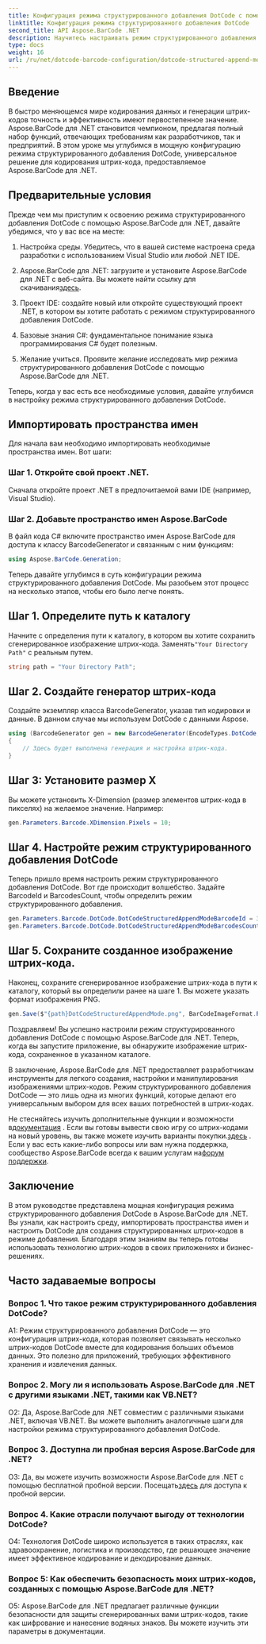 ```yaml
---
title: Конфигурация режима структурированного добавления DotCode с помощью Aspose.BarCode для .NET
linktitle: Конфигурация режима структурированного добавления DotCode
second_title: API Aspose.BarCode .NET
description: Научитесь настраивать режим структурированного добавления DotCode с помощью Aspose.BarCode для .NET и создавать эффективные штрих-коды.
type: docs
weight: 16
url: /ru/net/dotcode-barcode-configuration/dotcode-structured-append-mode-configuration/
---
```

## Введение

В быстро меняющемся мире кодирования данных и генерации штрих-кодов точность и эффективность имеют первостепенное значение. Aspose.BarCode для .NET становится чемпионом, предлагая полный набор функций, отвечающих требованиям как разработчиков, так и предприятий. В этом уроке мы углубимся в мощную конфигурацию режима структурированного добавления DotCode, универсальное решение для кодирования штрих-кода, предоставляемое Aspose.BarCode для .NET.

## Предварительные условия

Прежде чем мы приступим к освоению режима структурированного добавления DotCode с помощью Aspose.BarCode для .NET, давайте убедимся, что у вас все на месте:

1. Настройка среды. Убедитесь, что в вашей системе настроена среда разработки с использованием Visual Studio или любой .NET IDE.

2.  Aspose.BarCode для .NET: загрузите и установите Aspose.BarCode для .NET с веб-сайта. Вы можете найти ссылку для скачивания[здесь](https://releases.aspose.com/barcode/net/).

3. Проект IDE: создайте новый или откройте существующий проект .NET, в котором вы хотите работать с режимом структурированного добавления DotCode.

4. Базовые знания C#: фундаментальное понимание языка программирования C# будет полезным.

5. Желание учиться. Проявите желание исследовать мир режима структурированного добавления DotCode с помощью Aspose.BarCode для .NET.

Теперь, когда у вас есть все необходимые условия, давайте углубимся в настройку режима структурированного добавления DotCode.

## Импортировать пространства имен

Для начала вам необходимо импортировать необходимые пространства имен. Вот шаги:

### Шаг 1. Откройте свой проект .NET.

Сначала откройте проект .NET в предпочитаемой вами IDE (например, Visual Studio).

### Шаг 2. Добавьте пространство имен Aspose.BarCode

В файл кода C# включите пространство имен Aspose.BarCode для доступа к классу BarcodeGenerator и связанным с ним функциям:

```csharp
using Aspose.BarCode.Generation;
```

Теперь давайте углубимся в суть конфигурации режима структурированного добавления DotCode. Мы разобьем этот процесс на несколько этапов, чтобы его было легче понять.

## Шаг 1. Определите путь к каталогу

 Начните с определения пути к каталогу, в котором вы хотите сохранить сгенерированное изображение штрих-кода. Заменять`"Your Directory Path"` с реальным путем.

```csharp
string path = "Your Directory Path";
```

## Шаг 2. Создайте генератор штрих-кода

Создайте экземпляр класса BarcodeGenerator, указав тип кодировки и данные. В данном случае мы используем DotCode с данными Aspose.

```csharp
using (BarcodeGenerator gen = new BarcodeGenerator(EncodeTypes.DotCode, "Aspose"))
{
    // Здесь будет выполнена генерация и настройка штрих-кода.
}
```

## Шаг 3: Установите размер X

Вы можете установить X-Dimension (размер элементов штрих-кода в пикселях) на желаемое значение. Например:

```csharp
gen.Parameters.Barcode.XDimension.Pixels = 10;
```

## Шаг 4. Настройте режим структурированного добавления DotCode

Теперь пришло время настроить режим структурированного добавления DotCode. Вот где происходит волшебство. Задайте BarcodeId и BarcodesCount, чтобы определить режим структурированного добавления.

```csharp
gen.Parameters.Barcode.DotCode.DotCodeStructuredAppendModeBarcodeId = 3;
gen.Parameters.Barcode.DotCode.DotCodeStructuredAppendModeBarcodesCount = 5;
```

## Шаг 5. Сохраните созданное изображение штрих-кода.

Наконец, сохраните сгенерированное изображение штрих-кода в пути к каталогу, который вы определили ранее на шаге 1. Вы можете указать формат изображения PNG.

```csharp
gen.Save($"{path}DotCodeStructuredAppendMode.png", BarCodeImageFormat.Png);
```

Поздравляем! Вы успешно настроили режим структурированного добавления DotCode с помощью Aspose.BarCode для .NET. Теперь, когда вы запустите приложение, вы обнаружите изображение штрих-кода, сохраненное в указанном каталоге.

В заключение, Aspose.BarCode для .NET предоставляет разработчикам инструменты для легкого создания, настройки и манипулирования изображениями штрих-кодов. Режим структурированного добавления DotCode — это лишь одна из многих функций, которые делают его универсальным выбором для всех ваших потребностей в штрих-кодах.

 Не стесняйтесь изучить дополнительные функции и возможности в[документация](https://reference.aspose.com/barcode/net/) . Если вы готовы вывести свою игру со штрих-кодами на новый уровень, вы также можете изучить варианты покупки.[здесь](https://purchase.aspose.com/buy) . Если у вас есть какие-либо вопросы или вам нужна поддержка, сообщество Aspose.BarCode всегда к вашим услугам на[форум поддержки](https://forum.aspose.com/c/barcode/13).

## Заключение

В этом руководстве представлена мощная конфигурация режима структурированного добавления DotCode в Aspose.BarCode для .NET. Вы узнали, как настроить среду, импортировать пространства имен и настроить DotCode для создания структурированных штрих-кодов в режиме добавления. Благодаря этим знаниям вы теперь готовы использовать технологию штрих-кодов в своих приложениях и бизнес-решениях.

## Часто задаваемые вопросы

### Вопрос 1. Что такое режим структурированного добавления DotCode?

A1: Режим структурированного добавления DotCode — это конфигурация штрих-кода, которая позволяет связывать несколько штрих-кодов DotCode вместе для кодирования больших объемов данных. Это полезно для приложений, требующих эффективного хранения и извлечения данных.

### Вопрос 2. Могу ли я использовать Aspose.BarCode для .NET с другими языками .NET, такими как VB.NET?

О2: Да, Aspose.BarCode для .NET совместим с различными языками .NET, включая VB.NET. Вы можете выполнить аналогичные шаги для настройки режима структурированного добавления DotCode.

### Вопрос 3. Доступна ли пробная версия Aspose.BarCode для .NET?

О3: Да, вы можете изучить возможности Aspose.BarCode для .NET с помощью бесплатной пробной версии. Посещать[здесь](https://releases.aspose.com/) для доступа к пробной версии.

### Вопрос 4. Какие отрасли получают выгоду от технологии DotCode?

О4: Технология DotCode широко используется в таких отраслях, как здравоохранение, логистика и производство, где решающее значение имеет эффективное кодирование и декодирование данных.

### Вопрос 5: Как обеспечить безопасность моих штрих-кодов, созданных с помощью Aspose.BarCode для .NET?

О5: Aspose.BarCode для .NET предлагает различные функции безопасности для защиты сгенерированных вами штрих-кодов, такие как шифрование и нанесение водяных знаков. Вы можете изучить эти параметры в документации.